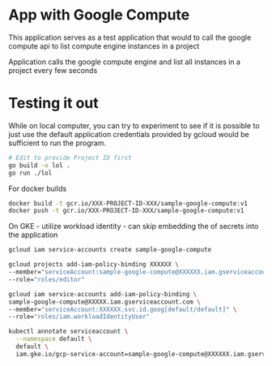 # App with Google Compute

This application serves as a test application that would to call the google compute api to list compute engine instances in a project

Application calls the google compute engine and list all instances in a project every few seconds

# Testing it out

While on local computer, you can try to experiment to see if it is possible to just use the default application credentials provided by gcloud would be sufficient to run the program.

```bash
# Edit to provide Project ID first
go build -o lol .
go run ./lol
```

For docker builds

```bash
docker build -t gcr.io/XXX-PROJECT-ID-XXX/sample-google-compute:v1
docker push -t gcr.io/XXX-PROJECT-ID-XXX/sample-google-compute:v1
```

On GKE - utilize workload identity - can skip embedding the of secrets into the application

```bash
gcloud iam service-accounts create sample-google-compute

gcloud projects add-iam-policy-binding XXXXXX \
--member="serviceAccount:sample-google-compute@XXXXXX.iam.gserviceaccount.com" \
--role="roles/editor"

gcloud iam service-accounts add-iam-policy-binding \
sample-google-compute@XXXXX.iam.gserviceaccount.com \
--member="serviceAccount:XXXXXX.svc.id.goog[default/default]" \
--role="roles/iam.workloadIdentityUser"

kubectl annotate serviceaccount \
  --namespace default \
  default \
  iam.gke.io/gcp-service-account=sample-google-compute@XXXXXX.iam.gserviceaccount.com
```
